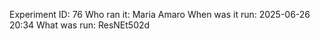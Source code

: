 Experiment ID: 76
Who ran it: Maria Amaro
When was it run: 2025-06-26 20:34
What was run: ResNEt502d
